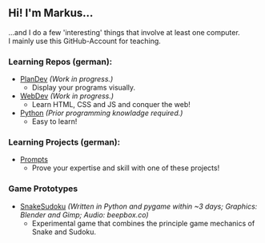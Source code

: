 ## Hi! I'm Markus...

...and I do a few 'interesting' things that involve at least one computer.  
I mainly use this GitHub-Account for teaching.  

### Learning Repos (german):  
- [PlanDev](https://github.com/trexxak/PlanDevBasics) _(Work in progress.)_
  - Display your programs visually.
- [WebDev](https://github.com/trexxak/WebDevBasics) _(Work in progress.)_
  - Learn HTML, CSS and JS and conquer the web! 
- [Python](https://github.com/trexxak/PythonBasics) _(Prior programming knowladge required.)_
  - Easy to learn! 

### Learning Projects (german):
- [Prompts](https://github.com/trexxak/Prompts) 
  - Prove your expertise and skill with one of these projects!

### Game Prototypes
- [SnakeSudoku](https://github.com/trexxak/PythonSnakeSudokuPrototype) _(Written in Python and pygame within ~3 days; Graphics: Blender and Gimp; Audio: beepbox.co)_
  - Experimental game that combines the principle game mechanics of Snake and Sudoku.
<!--
### Just for YOU!
- [My itch.io](https://trexxak.itch.io)
  - Some games I worked on. 
- [Ludum Dare](https://ldjam.com) 
  - Best Game Jam to start your journey!
-->
